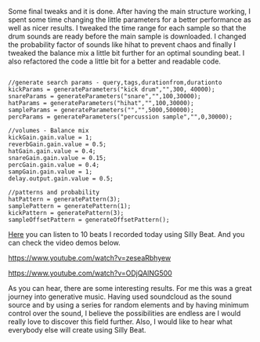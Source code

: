 Some final tweaks and it is done. After having the main structure working, I spent some time changing the little parameters for a better performance as well as nicer results. I tweaked the time range for each sample so that the drum sounds are ready before the main sample is downloaded. I changed the probability factor of sounds like hihat to prevent chaos and finally I tweaked the balance mix a little bit further for an optimal sounding beat. I also refactored the code a little bit for a better and readable code.

```

//generate search params - query,tags,durationfrom,durationto
kickParams = generateParameters("kick drum","",300, 40000);
snareParams = generateParameters("snare","",100,30000);
hatParams = generateParameters("hihat","",100,30000);
sampleParams = generateParameters("","",5000,500000);
percParams = generateParameters("percussion sample","",0,30000);

//volumes - Balance mix
kickGain.gain.value = 1;
reverbGain.gain.value = 0.5;
hatGain.gain.value = 0.4;
snareGain.gain.value = 0.15;
percGain.gain.value = 0.4;
sampGain.gain.value = 1;
delay.output.gain.value = 0.5;

//patterns and probability
hatPattern = generatePattern(3);
samplePattern = generatePattern(1);
kickPattern = generatePattern(3);
sampleOffsetPattern = generateOffsetPattern();

```

[Here](https://soundcloud.com/iamzya/sets/silly-beat/s-fvZRF) you can listen to 10 beats I recorded today using Silly Beat. And you can check the video demos below.

https://www.youtube.com/watch?v=zeseaRbhyew

https://www.youtube.com/watch?v=ODjQAlNG500

As you can hear, there are some interesting results. For me this was a great journey into generative music. Having used soundcloud as the sound source and by using a series for random elements and by having minimum control over the sound, I believe the possibilities are endless are I would really love to discover this field further. Also, I would like to hear what everybody else will create using Silly Beat.
